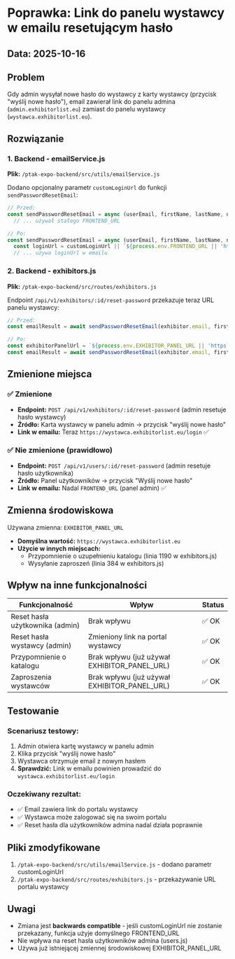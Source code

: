 # Poprawka: Link do panelu wystawcy w emailu resetującym hasło

## Data: 2025-10-16

## Problem
Gdy admin wysyłał nowe hasło do wystawcy z karty wystawcy (przycisk "wyślij nowe hasło"), email zawierał link do panelu admina (`admin.exhibitorlist.eu`) zamiast do panelu wystawcy (`wystawca.exhibitorlist.eu`).

## Rozwiązanie

### 1. Backend - emailService.js
**Plik:** `/ptak-expo-backend/src/utils/emailService.js`

Dodano opcjonalny parametr `customLoginUrl` do funkcji `sendPasswordResetEmail`:

```javascript
// Przed:
const sendPasswordResetEmail = async (userEmail, firstName, lastName, newPassword) => {
  // ... używał stałego FRONTEND_URL

// Po:
const sendPasswordResetEmail = async (userEmail, firstName, lastName, newPassword, customLoginUrl = null) => {
  const loginUrl = customLoginUrl || `${process.env.FRONTEND_URL || 'http://localhost:3000'}/login`;
  // ... używa loginUrl w emailu
```

### 2. Backend - exhibitors.js
**Plik:** `/ptak-expo-backend/src/routes/exhibitors.js`

Endpoint `/api/v1/exhibitors/:id/reset-password` przekazuje teraz URL panelu wystawcy:

```javascript
// Przed:
const emailResult = await sendPasswordResetEmail(exhibitor.email, first, last, newPassword);

// Po:
const exhibitorPanelUrl = `${process.env.EXHIBITOR_PANEL_URL || 'https://wystawca.exhibitorlist.eu'}/login`;
const emailResult = await sendPasswordResetEmail(exhibitor.email, first, last, newPassword, exhibitorPanelUrl);
```

## Zmienione miejsca

### ✅ Zmienione
- **Endpoint:** `POST /api/v1/exhibitors/:id/reset-password` (admin resetuje hasło wystawcy)
- **Źródło:** Karta wystawcy w panelu admin → przycisk "wyślij nowe hasło"
- **Link w emailu:** Teraz `https://wystawca.exhibitorlist.eu/login` ✅

### ✅ Nie zmienione (prawidłowo)
- **Endpoint:** `POST /api/v1/users/:id/reset-password` (admin resetuje hasło użytkownika)
- **Źródło:** Panel użytkowników → przycisk "Wyślij nowe hasło"
- **Link w emailu:** Nadal `FRONTEND_URL` (panel admin) ✅

## Zmienna środowiskowa

Używana zmienna: `EXHIBITOR_PANEL_URL`
- **Domyślna wartość:** `https://wystawca.exhibitorlist.eu`
- **Użycie w innych miejscach:** 
  - Przypomnienie o uzupełnieniu katalogu (linia 1190 w exhibitors.js)
  - Wysyłanie zaproszeń (linia 384 w exhibitors.js)

## Wpływ na inne funkcjonalności

| Funkcjonalność | Wpływ | Status |
|---------------|-------|--------|
| Reset hasła użytkownika (admin) | Brak wpływu | ✅ OK |
| Reset hasła wystawcy (admin) | Zmieniony link na portal wystawcy | ✅ OK |
| Przypomnienie o katalogu | Brak wpływu (już używał EXHIBITOR_PANEL_URL) | ✅ OK |
| Zaproszenia wystawców | Brak wpływu (już używał EXHIBITOR_PANEL_URL) | ✅ OK |

## Testowanie

### Scenariusz testowy:
1. Admin otwiera kartę wystawcy w panelu admin
2. Klika przycisk "wyślij nowe hasło"
3. Wystawca otrzymuje email z nowym hasłem
4. **Sprawdzić:** Link w emailu powinien prowadzić do `wystawca.exhibitorlist.eu/login`

### Oczekiwany rezultat:
- ✅ Email zawiera link do portalu wystawcy
- ✅ Wystawca może zalogować się na swoim portalu
- ✅ Reset hasła dla użytkowników admina nadal działa poprawnie

## Pliki zmodyfikowane

1. `/ptak-expo-backend/src/utils/emailService.js` - dodano parametr customLoginUrl
2. `/ptak-expo-backend/src/routes/exhibitors.js` - przekazywanie URL portalu wystawcy

## Uwagi

- Zmiana jest **backwards compatible** - jeśli customLoginUrl nie zostanie przekazany, funkcja użyje domyślnego FRONTEND_URL
- Nie wpływa na reset hasła użytkowników admina (users.js)
- Używa już istniejącej zmiennej środowiskowej EXHIBITOR_PANEL_URL

